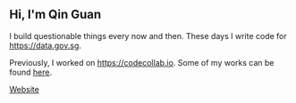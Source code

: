 ## Hi, I'm Qin Guan

I build questionable things every now and then. These days I write code for <https://data.gov.sg>.

Previously, I worked on <https://codecollab.io>. Some of my works can be found [here](https://gitlab.com/groups/codecollab-io/-/archived).

[Website](https://qinguan.me)
